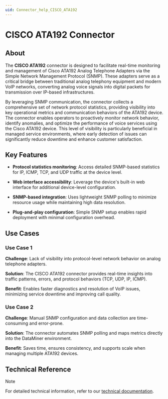 ```yaml
---
uid: Connector_help_CISCO_ATA192
---
```

# CISCO ATA192 Connector

## About

The **CISCO ATA192** connector is designed to facilitate real-time monitoring and management of Cisco ATA192 Analog Telephone Adapters via the Simple Network Management Protocol (SNMP). These adapters serve as a critical bridge between traditional analog telephony equipment and modern VoIP networks, converting analog voice signals into digital packets for transmission over IP-based infrastructures.

By leveraging SNMP communication, the connector collects a comprehensive set of network protocol statistics, providing visibility into key operational metrics and communication behaviors of the ATA192 device. The connector enables operators to proactively monitor network behavior, identify anomalies, and optimize the performance of voice services using the Cisco ATA192 device. This level of visibility is particularly beneficial in managed service environments, where early detection of issues can significantly reduce downtime and enhance customer satisfaction.

## Key Features

- **Protocol statistics monitoring**: Access detailed SNMP-based statistics for IP, ICMP, TCP, and UDP traffic at the device level.

- **Web interface accessibility**: Leverage the device's built-in web interface for additional device-level configuration.

- **SNMP-based integration**: Uses lightweight SNMP polling to minimize resource usage while maintaining high data resolution.

- **Plug-and-play configuration**: Simple SNMP setup enables rapid deployment with minimal configuration overhead.

## Use Cases

### Use Case 1

**Challenge**: Lack of visibility into protocol-level network behavior on analog telephone adapters.

**Solution**: The CISCO ATA192 connector provides real-time insights into traffic patterns, errors, and protocol behaviors (TCP, UDP, IP, ICMP).

**Benefit**: Enables faster diagnostics and resolution of VoIP issues, minimizing service downtime and improving call quality.

### Use Case 2

**Challenge**: Manual SNMP configuration and data collection are time-consuming and error-prone.

**Solution**: The connector automates SNMP polling and maps metrics directly into the DataMiner environment.

**Benefit**: Saves time, ensures consistency, and supports scale when managing multiple ATA192 devices.

## Technical Reference

> [!NOTE]
> For detailed technical information, refer to our [technical documentation](xref:Connector_help_CISCO_ATA192_Technical).
